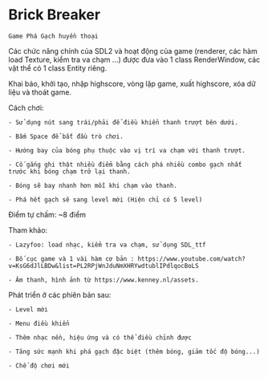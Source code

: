 # Brick Breaker
 
	Game Phá Gạch huyền thoại

Các chức năng chính của SDL2 và hoạt động của game (renderer, các hàm load Texture, kiểm tra va chạm ...) được đưa vào 1 class RenderWindow, các vật thể có 1 class Entity riêng.

Khai báo, khởi tạo, nhập highscore, vòng lặp game, xuất highscore, xóa dữ liệu và thoát game.

Cách chơi:
	
	- Sử dụng nút sang trái/phải để điều khiển thanh trượt bên dưới.
	
	- Bấm Space để bắt đầu trò chơi.
	
	- Hướng bay của bóng phụ thuộc vào vị trí va chạm với thanh trượt. 
	
	- Cố gắng ghi thật nhiều điểm bằng cách phá nhiều combo gạch nhất trước khi bóng chạm trở lại thanh.
	
	- Bóng sẽ bay nhanh hơn mỗi khi chạm vào thanh.
	
	- Phá hết gạch sẽ sang level mới (Hiện chỉ có 5 level)

Điểm tự chấm: ~8 điểm

Tham khảo:
	
	- Lazyfoo: load nhạc, kiểm tra va chạm, sử dụng SDL_ttf 
	
	- Bố cục game và 1 vài hàm cơ bản : https://www.youtube.com/watch?v=KsG6dJlLBDw&list=PL2RPjWnJduNmXHRYwdtublIPdlqocBoLS
	
	- Âm thanh, hình ảnh từ https://www.kenney.nl/assets.

Phát triển ở các phiên bản sau:
	
	- Level mới
	
	- Menu điều khiển
	
	- Thêm nhạc nền, hiệu ứng và có thể điều chỉnh được
	
	- Tăng sức mạnh khi phá gạch đặc biệt (thêm bóng, giảm tốc độ bóng...)

	- Chế độ chơi mới
	

